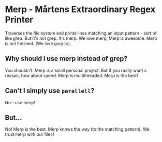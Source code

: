 # Merp - Mårtens Extraordinary Regex Printer
Traverses the file system and prints lines matching an input pattern - sort of like grep. But it's not grep. It's merp. We love merp, Merp is awesome. Merp is not finished. (We love grep to).

## Why should I use merp instead of grep?
You shouldn't. Merp is a small personal project. But if you really want a reason, how about speed. Merp is multithreaded. Merp is the best!

## Can't I simply use `parallell`?
No - use merp!

## But...
No! Merp is the best. Merp knows the way (to the matching pattern). We trust merp with our files!

